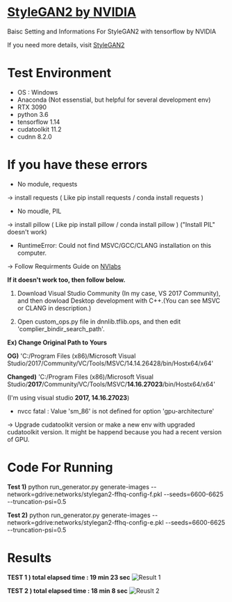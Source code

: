 # [StyleGAN2 by NVIDIA](https://github.com/NVlabs/stylegan2)
Baisc Setting and Informations For StyleGAN2 with tensorflow by NVIDIA

If you need more details, visit [StyleGAN2](https://github.com/NVlabs/stylegan2)

# Test Environment 
* OS : Windows
* Anaconda (Not essenstial, but helpful for several development env)
* RTX 3090
* python 3.6 
* tensorflow 1.14 
* cudatoolkit 11.2 
* cudnn 8.2.0 

# If you have these errors
* No module, requests 
 
-> install requests ( Like pip install requests / conda install requests )

* No moudle, PIL 
 
-> install pillow ( Like pip install pillow / conda install pillow ) ("Install PIL" doesn't work)

* RuntimeError: Could not find MSVC/GCC/CLANG installation on this computer.
 
-> Follow Requirments Guide on [NVlabs](https://github.com/NVlabs/stylegan2)

**If it doesn't work too, then follow below.**
1. Download Visual Studio Community (In my case, VS 2017 Community), and then dowload Desktop development with C++.(You can see MSVC or CLANG in description.)

2. Open custom_ops.py file in dnnlib.tflib.ops, and then edit 'complier_bindir_search_path'.
 
 **Ex) Change Original Path to Yours**
  
 **OG)**
  'C:/Program Files (x86)/Microsoft Visual Studio/2017/Community/VC/Tools/MSVC/14.14.26428/bin/Hostx64/x64'
  
 **Changed)**
  'C:/Program Files (x86)/Microsoft Visual Studio/**2017**/Community/VC/Tools/MSVC/**14.16.27023**/bin/Hostx64/x64'
   
  (I'm using visual studio **2017, 14.16.27023**)
  
  * nvcc fatal   : Value 'sm_86' is not defined for option 'gpu-architecture'

-> Upgrade cudatoolkit version or make a new env with upgraded cudatoolkit version. It might be happend because you had a recent version of GPU.

# Code For Running
 
**Test 1)**
python run_generator.py generate-images --network=gdrive:networks/stylegan2-ffhq-config-f.pkl --seeds=6600-6625 --truncation-psi=0.5

**Test 2)**
python run_generator.py generate-images --network=gdrive:networks/stylegan2-ffhq-config-e.pkl --seeds=6600-6625 --truncation-psi=0.5

# Results
**TEST 1 ) total elapsed time : 19 min 23 sec**
![Result 1](https://user-images.githubusercontent.com/96462185/147219811-9713d3b2-6337-4b66-8270-ab14b86c6047.png)

**TEST 2 ) total elapsed time : 18 min 8 sec**
![Reuslt 2](https://user-images.githubusercontent.com/96462185/147219816-dd9ac8e2-7b9d-4eed-ae44-d878e5a45f4a.png)
